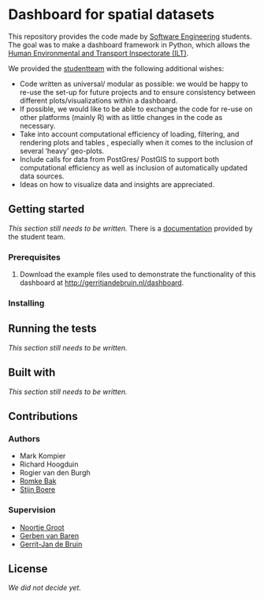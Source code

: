 # Dashboard for spatial datasets
This repository provides the code made by [Software Engineering](https://studiegids.universiteitleiden.nl/en/courses/85177/software-engineering) students. The goal was to make a dashboard framework in Python, which allows the [Human Environmental and Transport Inspectorate (ILT)](https://www.ilent.nl/).

We provided the [studentteam](#authors) with the following additional wishes:
- Code written as universal/ modular as possible: we would be happy to re-use the set-up for future projects and to ensure consistency between different plots/visualizations within a dashboard.
- If possible, we would like to be able to exchange the code for re-use on other platforms (mainly R) with as little changes in the code as necessary.
- Take into account computational efficiency of loading, filtering, and rendering plots and tables , especially when it comes to the inclusion of several ‘heavy’ geo-plots.
- Include calls for data from PostGres/ PostGIS to support both computational efficiency as well as inclusion of automatically updated data sources.
- Ideas on how to visualize data and insights are appreciated.

## Getting started
*This section still needs to be written.* There is a [documentation](documentation.md) provided by the student team.

### Prerequisites
1. Download the example files used to demonstrate the functionality of this dashboard at http://gerritjandebruin.nl/dashboard.

### Installing

## Running the tests
*This section still needs to be written.*

## Built with
*This section still needs to be written.*

## Contributions
### Authors
- Mark Kompier
- Richard Hoogduin
- Rogier van den Burgh
- [Romke Bak](https://nl.linkedin.com/in/romke-bak-00000a135)
- [Stijn Boere](https://home.strw.leidenuniv.nl/~boere/)

### Supervision
- [Noortje Groot](https://nl.linkedin.com/in/noortjegroot)
- [Gerben van Baren](https://nl.linkedin.com/in/gerben-van-baren-5805554)
- [Gerrit-Jan de Bruin](http://gerritjandebruin.nl/)

## License
*We did not decide yet.*